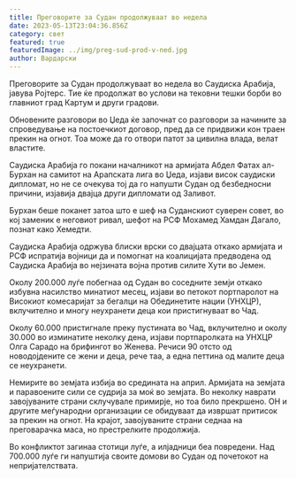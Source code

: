 ```yaml
---
title: Преговорите за Судан продолжуваат во недела
date: 2023-05-13T23:04:36.856Z
category: свет
featured: true
featuredImage: ../img/preg-sud-prod-v-ned.jpg
author: Вардарски
---
```

Преговорите за Судан продолжуваат во недела во Саудиска Арабија, јавува Ројтерс. Тие ќе продолжат во услови на тековни тешки борби во главниот град Картум и други градови.

Обновените разговори во Џеда ќе започнат со разговори за начините за спроведување на постоечкиот договор, пред да се придвижи кон траен прекин на огнот. Тоа може да го отвори патот за цивилна влада, велат властите.

Саудиска Арабија го покани началникот на армијата Абдел Фатах ал-Бурхан на самитот на Арапската лига во Џеда, изјави висок саудиски дипломат, но не се очекува тој да го напушти Судан од безбедносни причини, изјавија двајца други дипломати од Заливот.

Бурхан беше поканет затоа што е шеф на Суданскиот суверен совет, во кој заменик е неговиот ривал, шефот на РСФ Мохамед Хамдан Дагало, познат како Хемедти.

Саудиска Арабија одржува блиски врски со двајцата откако армијата и РСФ испратија војници да и помогнат на коалицијата предводена од Саудиска Арабија во нејзината војна против силите Хути во Јемен.

Околу 200.000 луѓе побегнаа од Судан во соседните земји откако избувна насилство минатиот месец, изјави во петокот портпаролот на Високиот комесаријат за бегалци на Обединетите нации (УНХЦР), вклучително и многу неухранети деца кои пристигнуваат во Чад.

Околу 60.000 пристигнале преку пустината во Чад, вклучително и околу 30.000 во изминатите неколку дена, изјави портпаролката на УНХЦР Олга Сарадо на брифингот во Женева. Речиси 90 отсто од новодојдените се жени и деца, рече таа, а една петтина од малите деца се неухранети.

Немирите во земјата избија во средината на април. Армијата на земјата и паравоените сили се судрија за моќ во земјата. Во неколку наврати завојуваните страни склучувале примирје, но тоа било прекршено. ОН и другите меѓународни организации се обидуваат да извршат притисок за прекин на огнот. На крајот, завојуваните страни седнаа на преговарачка маса, но престрелките продолжија.

Во конфликтот загинаа стотици луѓе, а илјадници беа повредени. Над 700.000 луѓе ги напуштија своите домови во Судан од почетокот на непријателствата.